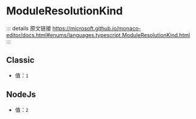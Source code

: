 # ModuleResolutionKind
        
::: details 原文链接
https://microsoft.github.io/monaco-editor/docs.html#enums/languages.typescript.ModuleResolutionKind.html
:::

## Classic
- 值：`1`
## NodeJs
- 值：`2`